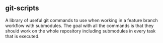 ## git-scripts ##
A library of useful git commands to use when working in a feature branch workflow with submodules.
The goal with all the commands is that they should work on the whole repository including submodules in every task that is executed.